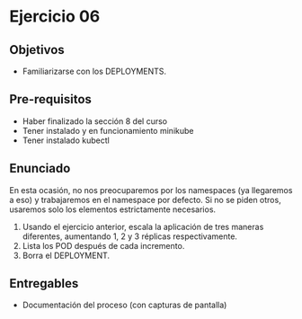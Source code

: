# Ejercicio 06

## Objetivos 

- Familiarizarse con los DEPLOYMENTS.

## Pre-requisitos
- Haber finalizado la sección 8 del curso
- Tener instalado y en funcionamiento minikube
- Tener instalado kubectl

## Enunciado
En esta ocasión, no nos preocuparemos por los namespaces (ya llegaremos a eso) y trabajaremos en el namespace por defecto. Si no se piden otros, usaremos solo los elementos estrictamente necesarios.

1. Usando el ejercicio anterior, escala la aplicación de  tres maneras diferentes, aumentando 1, 2 y 3 réplicas respectivamente.
2. Lista los POD después de cada incremento.
3. Borra el DEPLOYMENT.

## Entregables

- Documentación del proceso (con capturas de pantalla)